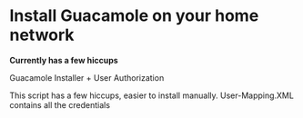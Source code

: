 # Install Guacamole on your home network

**Currently has a few hiccups**


Guacamole Installer + User Authorization

This script has a few hiccups, easier to install manually.
User-Mapping.XML contains all the credentials
